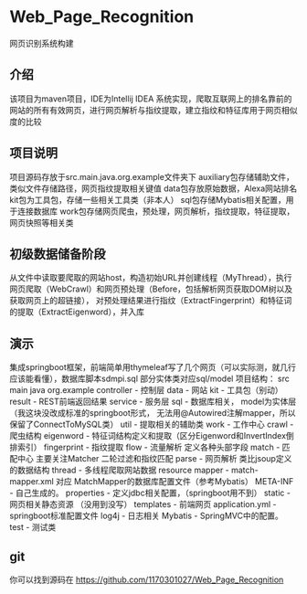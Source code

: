 # Web_Page_Recognition
网页识别系统构建

## 介绍
该项目为maven项目，IDE为Intellij IDEA
系统实现，爬取互联网上的排名靠前的网站的所有有效网页，进行网页解析与指纹提取，建立指纹和特征库用于网页相似度的比较

## 项目说明
项目源码存放于src.main.java.org.example文件夹下
auxiliary包存储辅助文件，类似文件存储路径，网页指纹提取相关键值
data包存放原始数据，Alexa网站排名
kit包为工具包，存储一些相关工具类（非本人）
sql包存储Mybatis相关配置，用于连接数据库
work包存储网页爬虫，预处理，网页解析，指纹提取，特征提取，网页快照等相关类

## 初级数据储备阶段
从文件中读取要爬取的网站host，构造初始URL并创建线程（MyThread），执行网页爬取（WebCrawl）和网页预处理（Before，包括解析网页获取DOM树以及获取网页上的超链接），
对预处理结果进行指纹（ExtractFingerprint）和特征词的提取（ExtractEigenword），并入库

## 演示
集成springboot框架，前端简单用thymeleaf写了几个网页（可以实际测，就几行应该能看懂），数据库脚本sdmpi.sql 部分实体类对应sql/model
项目结构：
 src
    main
        java
            org.example
                controller - 控制层
                data - 网站
                kit - 工具包（别动）
                result - REST前端返回结果
                service - 服务层
                sql - 数据库相关， model为实体层 （我这块没改成标准的springboot形式， 无法用@Autowired注解mapper，所以保留了ConnectToMySQL类）
                util - 提取相关的辅助类
                work - 工作中心
                    crawl - 爬虫结构
                    eigenword - 特征词结构定义和提取（区分Eigenword和InvertIndex倒排索引）
                    fingerprint - 指纹提取
                    flow - 流量解析 定义各种头部字段
                    match - 匹配中心 主要关注Matcher 二轮过滤和指纹匹配
                    parse - 网页解析 类比jsoup定义的数据结构
                    thread - 多线程爬取网站数据
        resource
            mapper - match-mapper.xml 对应 MatchMapper的数据库配置文件（参考Mybatis）
            META-INF - 自己生成的。
            properties - 定义jdbc相关配置，（springboot用不到）
            static - 网页相关静态资源 （没用到没写）
            templates - 前端网页
            application.yml - springboot标准配置文件
            log4j - 日志相关
            Mybatis - SpringMVC中的配置。
    test - 测试类

## git 

你可以找到源码在 https://github.com/1170301027/Web_Page_Recognition